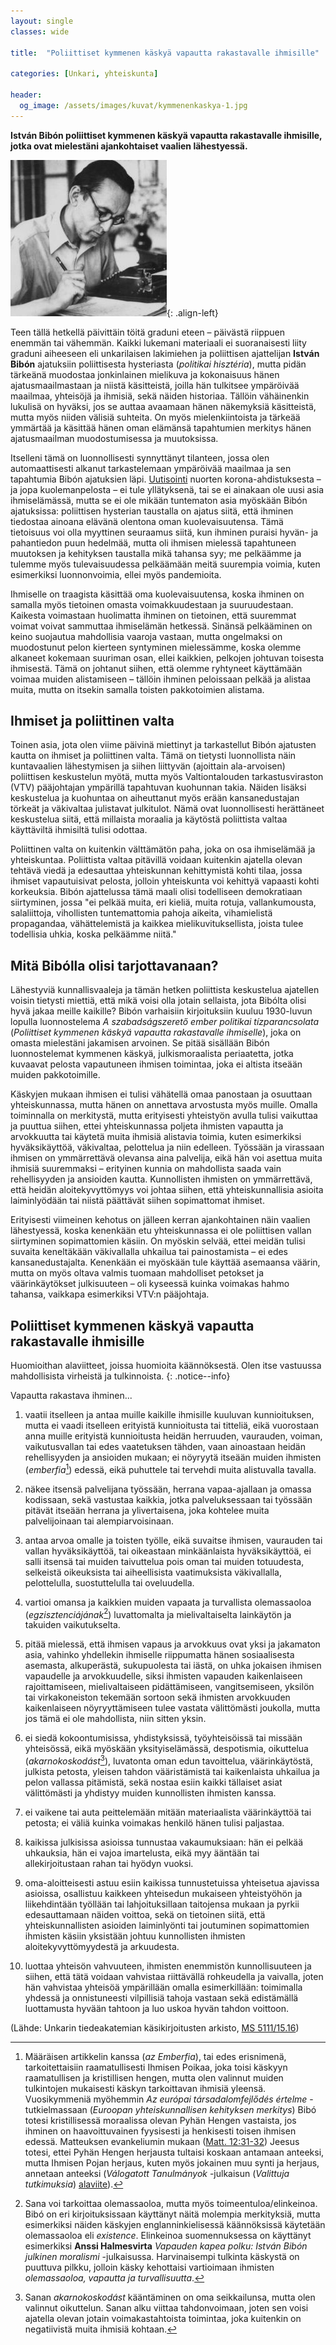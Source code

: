 ```yaml
---
layout: single
classes: wide

title:  "Poliittiset kymmenen käskyä vapautta rakastavalle ihmisille"

categories: [Unkari, yhteiskunta]

header:
  og_image: /assets/images/kuvat/kymmenenkaskya-1.jpg
---
```


**István Bibón poliittiset kymmenen käskyä vapautta rakastavalle ihmisille, jotka ovat mielestäni ajankohtaiset vaalien lähestyessä.**

![István Bibó työnsä äärellä](/assets/images/kuvat/kymmenenkaskya-1.jpg){: .align-left}

Teen tällä hetkellä päivittäin töitä graduni eteen – päivästä riippuen enemmän tai vähemmän. Kaikki lukemani materiaali ei suoranaisesti liity graduni aiheeseen eli unkarilaisen lakimiehen ja poliittisen ajattelijan **István Bibón** ajatuksiin poliittisesta hysteriasta (*politikai hisztéria*), mutta pidän tärkeänä muodostaa jonkinlainen mielikuva ja kokonaisuus hänen ajatusmaailmastaan ja niistä käsitteistä, joilla hän tulkitsee ympäröivää maailmaa, yhteisöjä ja ihmisiä, sekä näiden historiaa. Tällöin vähäinenkin lukulisä on hyväksi, jos se auttaa avaamaan hänen näkemyksiä käsitteistä, mutta myös niiden välisiä suhteita. On myös mielenkiintoista ja tärkeää ymmärtää ja käsittää hänen oman elämänsä tapahtumien merkitys hänen ajatusmaailman muodostumisessa ja muutoksissa.

Itselleni tämä on luonnollisesti synnyttänyt tilanteen, jossa olen automaattisesti alkanut tarkastelemaan ympäröivää maailmaa ja sen tapahtumia Bibón ajatuksien läpi. [Uutisointi](https://yle.fi/uutiset/3-11866510) nuorten korona-ahdistuksesta – ja jopa kuolemanpelosta – ei tule yllätyksenä, tai se ei ainakaan ole uusi asia ihmiselämässä, mutta se ei ole mikään tuntematon asia myöskään Bibón ajatuksissa: poliittisen hysterian taustalla on ajatus siitä, että ihminen tiedostaa ainoana elävänä olentona oman kuolevaisuutensa. Tämä tietoisuus voi olla myyttinen seuraamus siitä, kun ihminen puraisi hyvän- ja pahantiedon puun hedelmää, mutta oli ihmisen mielessä tapahtuneen muutoksen ja kehityksen taustalla mikä tahansa syy; me pelkäämme ja tulemme myös tulevaisuudessa pelkäämään meitä suurempia voimia, kuten esimerkiksi luonnonvoimia, ellei myös pandemioita.

Ihmiselle on traagista käsittää oma kuolevaisuutensa, koska ihminen on samalla myös tietoinen omasta voimakkuudestaan ja suuruudestaan. Kaikesta voimastaan huolimatta ihminen on tietoinen, että suuremmat voimat voivat sammuttaa ihmiselämän hetkessä. Sinänsä pelkääminen on keino suojautua mahdollisia vaaroja vastaan, mutta ongelmaksi on muodostunut pelon kierteen syntyminen mielessämme, koska olemme alkaneet kokemaan suuriman osan, ellei kaikkien, pelkojen johtuvan toisesta ihmisestä. Tämä on johtanut siihen, että olemme ryhtyneet käyttämään voimaa muiden alistamiseen – tällöin ihminen peloissaan pelkää ja alistaa muita, mutta on itsekin samalla toisten pakkotoimien alistama.

## Ihmiset ja poliittinen valta

Toinen asia, jota olen viime päivinä miettinyt ja tarkastellut Bibón ajatusten kautta on ihmiset ja poliittinen valta. Tämä on tietysti luonnollista näin kuntavaalien lähestymisen ja siihen liittyvän (ajoittain ala-arvoisen) poliittisen keskustelun myötä, mutta myös Valtiontalouden tarkastusviraston (VTV) pääjohtajan ympärillä tapahtuvan kuohunnan takia. Näiden lisäksi keskustelua ja kuohuntaa on aiheuttanut myös erään kansanedustajan törkeät ja väkivaltaa julistavat julkitulot. Nämä ovat luonnollisesti herättäneet keskustelua siitä, että millaista moraalia ja käytöstä poliittista valtaa käyttäviltä ihmisiltä tulisi odottaa.

Poliittinen valta on kuitenkin välttämätön paha, joka on osa ihmiselämää ja yhteiskuntaa. Poliittista valtaa pitävillä voidaan kuitenkin ajatella olevan tehtävä viedä ja edesauttaa yhteiskunnan kehittymistä kohti tilaa, jossa ihmiset vapautuisivat pelosta, jolloin yhteiskunta voi kehittyä vapaasti kohti korkeuksia. Bibón ajattelussa tämä maali olisi todelliseen demokratiaan siirtyminen, jossa "ei pelkää muita, eri kieliä, muita rotuja, vallankumousta, salaliittoja, vihollisten tuntemattomia pahoja aikeita, vihamielistä propagandaa, vähättelemistä ja kaikkea mielikuvituksellista, joista tulee todellisia uhkia, koska pelkäämme niitä."

## Mitä Bibólla olisi tarjottavanaan?

Lähestyviä kunnallisvaaleja ja tämän hetken poliittista keskustelua ajatellen voisin tietysti miettiä, että mikä voisi olla jotain sellaista, jota Bibólta olisi hyvä jakaa meille kaikille? Bibón varhaisiin kirjoituksiin kuuluu 1930-luvun lopulla luonnostelema *A szabadságszerető ember politikai tízparancsolata* (*Poliittiset kymmenen käskyä vapautta rakastavalle ihmiselle*), joka on omasta mielestäni jakamisen arvoinen. Se pitää sisällään Bibón luonnostelemat kymmenen käskyä, julkismoraalista periaatetta, jotka kuvaavat pelosta vapautuneen ihmisen toimintaa, joka ei altista itseään muiden pakkotoimille.

Käskyjen mukaan ihmisen ei tulisi vähätellä omaa panostaan ja osuuttaan yhteiskunnassa, mutta hänen on annettava arvostusta myös muille. Omalla toiminnalla on merkitystä, mutta erityisesti yhteistyön avulla tulisi vaikuttaa ja puuttua siihen, ettei yhteiskunnassa poljeta ihmisten vapautta ja arvokkuutta tai käytetä muita ihmisiä alistavia toimia, kuten esimerkiksi hyväksikäyttöä, väkivaltaa, pelottelua ja niin edelleen. Työssään ja virassaan ihmisen on ymmärrettävä olevansa aina palvelija, eikä hän voi asettua muita ihmisiä suuremmaksi – erityinen kunnia on mahdollista saada vain rehellisyyden ja ansioiden kautta. Kunnollisten ihmisten on ymmärrettävä, että heidän aloitekyvyttömyys voi johtaa siihen, että yhteiskunnallisia asioita laiminlyödään tai niistä päättävät siihen sopimattomat ihmiset.

Erityisesti viimeinen kehotus on jälleen kerran ajankohtainen näin vaalien lähestyessä, koska kenenkään etu yhteiskunnassa ei ole poliittisen vallan siirtyminen sopimattomien käsiin. On myöskin selvää, ettei meidän tulisi suvaita keneltäkään väkivallalla uhkailua tai painostamista – ei edes kansanedustajalta. Kenenkään ei myöskään tule käyttää asemaansa väärin, mutta on myös oltava valmis tuomaan mahdolliset petokset ja väärinkäytökset julkisuuteen – oli kyseessä kuinka voimakas hahmo tahansa, vaikkapa esimerkiksi VTV:n pääjohtaja.

## Poliittiset kymmenen käskyä vapautta rakastavalle ihmisille

Huomioithan alaviitteet, joissa huomioita käännöksestä. Olen itse vastuussa mahdollisista virheistä ja tulkinnoista.
{: .notice--info}

Vapautta rakastava ihminen...

1. vaatii itselleen ja antaa muille kaikille ihmisille kuuluvan kunnioituksen, mutta ei vaadi itselleen erityistä kunnioitusta tai titteliä, eikä vuorostaan anna muille erityistä kunnioitusta heidän herruuden, vaurauden, voiman, vaikutusvallan tai edes vaatetuksen tähden, vaan ainoastaan heidän rehellisyyden ja ansioiden mukaan; ei nöyryytä itseään muiden ihmisten (*emberfia*[^1]) edessä, eikä puhuttele tai tervehdi muita alistuvalla tavalla.

2. näkee itsensä palvelijana työssään, herrana vapaa-ajallaan ja omassa kodissaan, sekä vastustaa kaikkia, jotka palveluksessaan tai työssään pitävät itseään herrana ja ylivertaisena, joka kohtelee muita palvelijoinaan tai alempiarvoisinaan.

3. antaa arvoa omalle ja toisten työlle, eikä suvaitse ihmisen, vaurauden tai vallan hyväksikäyttöä, tai oikeastaan minkäänlaista hyväksikäyttöä, ei salli itsensä tai muiden taivuttelua pois oman tai muiden totuudesta, selkeistä oikeuksista tai aiheellisista vaatimuksista väkivallalla, pelottelulla, suostuttelulla tai oveluudella.

4. vartioi omansa ja kaikkien muiden vapaata ja turvallista olemassaoloa (*egzisztenciájának*[^2]) luvattomalta ja mielivaltaiselta lainkäytön ja takuiden vaikutukselta.

5. pitää mielessä, että ihmisen vapaus ja arvokkuus ovat yksi ja jakamaton asia, vahinko yhdellekin ihmiselle riippumatta hänen sosiaalisesta asemasta, alkuperästä, sukupuolesta tai iästä, on uhka jokaisen ihmisen vapaudelle ja arvokkuudelle, siksi ihmisten vapauden kaikenlaiseen rajoittamiseen, mielivaltaiseen pidättämiseen, vangitsemiseen, yksilön tai virkakoneiston tekemään sortoon sekä ihmisten arvokkuuden kaikenlaiseen nöyryyttämiseen tulee vastata välittömästi joukolla, mutta jos tämä ei ole mahdollista, niin sitten yksin.

6. ei siedä kokoontumisissa, yhdistyksissä, työyhteisöissä tai missään yhteisössä, eikä myöskään yksityiselämässä, despotismia, oikuttelua (*akarnokoskodást*[^3]), luvatonta oman edun tavoittelua, väärinkäytöstä, julkista petosta, yleisen tahdon vääristämistä tai kaikenlaista uhkailua ja pelon vallassa pitämistä, sekä nostaa esiin kaikki tällaiset asiat välittömästi ja yhdistyy muiden kunnollisten ihmisten kanssa.

7. ei vaikene tai auta peittelemään mitään materiaalista väärinkäyttöä tai petosta; ei väliä kuinka voimakas henkilö hänen tulisi paljastaa.

8. kaikissa julkisissa asioissa tunnustaa vakaumuksiaan: hän ei pelkää uhkauksia, hän ei vajoa imartelusta, eikä myy ääntään tai allekirjoitustaan rahan tai hyödyn vuoksi.

9. oma-aloitteisesti astuu esiin kaikissa tunnustetuissa yhteisetua ajavissa asioissa, osallistuu kaikkeen yhteisedun mukaiseen yhteistyöhön ja liikehdintään työllään tai lahjoituksillaan taitojensa mukaan ja pyrkii edesauttamaan näiden voittoa, sekä on tietoinen siitä, että yhteiskunnallisten asioiden laiminlyönti tai joutuminen sopimattomien ihmisten käsiin yksistään johtuu kunnollisten ihmisten aloitekyvyttömyydestä ja arkuudesta.

10. luottaa yhteisön vahvuuteen, ihmisten enemmistön kunnollisuuteen ja siihen, että tätä voidaan vahvistaa riittävällä rohkeudella ja vaivalla, joten hän vahvistaa yhteisöä ympärillään omalla esimerkillään: toimimalla yhdessä ja onnistuneesti vilpillisiä tahoja vastaan sekä edistämällä luottamusta hyvään tahtoon ja luo uskoa hyvän tahdon voittoon.

(Lähde: Unkarin tiedeakatemian käsikirjoitusten arkisto, [MS 5111/15.16](http://tollelege.elte.hu/sites/default/files/articles/szabadsagszereto_ember.pdf))

[^1]: Määräisen artikkelin kanssa (*az Emberfia*), tai edes erisnimenä, tarkoitettaisiin raamatullisesti Ihmisen Poikaa, joka toisi käskyyn raamatullisen ja kristillisen hengen, mutta olen valinnut muiden tulkintojen mukaisesti käskyn tarkoittavan ihmisiä yleensä. Vuosikymmeniä myöhemmin *Az európai társadalomfejlődés értelme* -tutkielmassaan (*Euroopan yhteiskunnallisen kehityksen merkitys*) Bibó totesi kristillisessä moraalissa olevan Pyhän Hengen vastaista, jos ihminen on haavoittuvainen fyysisesti ja henkisesti toisen ihmisen edessä. Matteuksen evankeliumin mukaan ([Matt. 12:31-32](https://raamattu.fi/raamattu/KR92/MAT.12.31-MAT.12.32)) Jeesus totesi, ettei Pyhän Hengen herjausta tultaisi koskaan antamaan anteeksi, mutta Ihmisen Pojan herjaus, kuten myös jokainen muu synti ja herjaus, annetaan anteeksi (*Válogatott Tanulmányok* -julkaisun (*Valittuja tutkimuksia*) [alaviite](http://mek.oszk.hu/02000/02043/html/468.html#et%C3%A962j)).
[^2]: Sana voi tarkoittaa olemassaoloa, mutta myös toimeentuloa/elinkeinoa. Bibó on eri kirjoituksissaan käyttänyt näitä molempia merkityksiä, mutta esimerkiksi näiden käskyjen englanninkielisessä käännöksissä käytetään olemassaoloa eli *existence*. Elinkeinoa suomennuksessa on käyttänyt esimerkiksi **Anssi Halmesvirta** *Vapauden kapea polku: István Bibón julkinen moralismi* -julkaisussa. Harvinaisempi tulkinta käskystä on puuttuva pilkku, jolloin käsky kehottaisi vartioimaan ihmisten *olemassaoloa, vapautta ja turvallisuutta*.
[^3]: Sanan *akarnokoskodást* kääntäminen on oma seikkailunsa, mutta olen valinnut oikuttelun. Sanan alku viittaa tahdonvoimaan, joten sen voisi ajatella olevan jotain voimakastahtoista toimintaa, joka kuitenkin on negatiivistä muita ihmisiä kohtaan.
